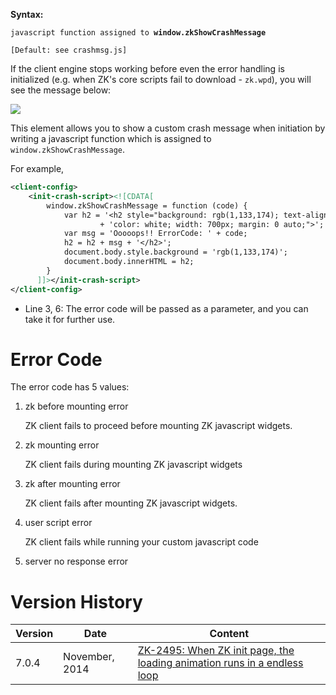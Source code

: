 **Syntax:**

<init-crash-script>`javascript function assigned to `**`window.zkShowCrashMessage`**</init-crash-script>

`[Default: see crashmsg.js]`

If the client engine stops working before even the error handling is
initialized (e.g. when ZK's core scripts fail to download - `zk.wpd`),
you will see the message below:

![](images/error_handling_crash_screen.png)

This element allows you to show a custom crash message when initiation
by writing a javascript function which is assigned to
`window.zkShowCrashMessage`.

For example,

``` xml
<client-config>
    <init-crash-script><![CDATA[
        window.zkShowCrashMessage = function (code) {
            var h2 = '<h2 style="background: rgb(1,133,174); text-align: center; ' 
                    + 'color: white; width: 700px; margin: 0 auto;">';
            var msg = 'Ooooops!! ErrorCode: ' + code;
            h2 = h2 + msg + '</h2>';
            document.body.style.background = 'rgb(1,133,174)';
            document.body.innerHTML = h2;
        }
      ]]></init-crash-script>
</client-config>
```

- Line 3, 6: The error code will be passed as a parameter, and you can
  take it for further use.

# Error Code

The error code has 5 values:

1.  zk before mounting error
      
    ZK client fails to proceed before mounting ZK javascript widgets.
2.  zk mounting error
      
    ZK client fails during mounting ZK javascript widgets
3.  zk after mounting error
      
    ZK client fails after mounting ZK javascript widgets.
4.  user script error
      
    ZK client fails while running your custom javascript code
5.  server no response error

# Version History

| Version | Date           | Content                                                                                                             |
|---------|----------------|---------------------------------------------------------------------------------------------------------------------|
| 7.0.4   | November, 2014 | [ZK-2495: When ZK init page, the loading animation runs in a endless loop](http://tracker.zkoss.org/browse/ZK-2495) |
